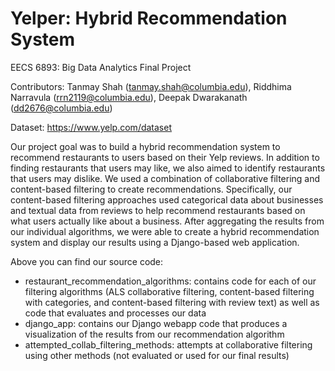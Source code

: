 # Yelper: Hybrid Recommendation System
EECS 6893: Big Data Analytics Final Project

Contributors: Tanmay Shah (tanmay.shah@columbia.edu), Riddhima Narravula (rrn2119@columbia.edu), Deepak Dwarakanath (dd2676@columbia.edu)

Dataset: https://www.yelp.com/dataset

Our project goal was to build a hybrid recommendation system to recommend restaurants to users based on their Yelp reviews. In addition to finding restaurants that users may like, we also aimed to identify restaurants that users may dislike. We used a combination of collaborative filtering and content-based filtering to create recommendations. Specifically, our content-based filtering approaches used categorical data about businesses and textual data from reviews to help recommend restaurants based on what users actually like about a business. After aggregating the results from our individual algorithms, we were able to create a hybrid recommendation system and display our results using a Django-based web application. 

Above you can find our source code: 
- restaurant_recommendation_algorithms: contains code for each of our filtering algorithms (ALS collaborative filtering, content-based filtering with categories, and content-based filtering with review text) as well as code that evaluates and processes our data
- django_app: contains our Django webapp code that produces a visualization of the results from our recommendation algorithm
- attempted_collab_filtering_methods: attempts at collaborative filtering using other methods (not evaluated or used for our final results)
